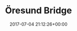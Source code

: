 ---
title:		"Öresund Bridge"
type:		"photos"
mediatype:		"upload"
location:		"Malmö, Sweden"
description:		"Looking towards Copenhagen, Denmark from Malmö in Sweden"
date:		"2017-07-04 21:12:26+00:00"
album:		"landscapes"
filename:		"öresund-bridge.md"
series:		"cycle-rour"
cl_public_id:		"landscapes/öresund-bridge"
cl_version:		1520757646
format:		"tiff"
bytes:		8153876
width:		2560
height:		1440
colours:
- "#DCD3CB"
- "#7E7670"
- "#332E2C"
- "#B5BAC3"
- "#6D707A"
- "#737C80"
- "#343339"
- "#363B3B"
- "#B1BCC3"
- "#312520"
- "#787F7A"
- "#7D7E75"
- "#CACAC1"
- "#1D1E2A"
- "#715C4E"
- "#787277"
- "#B6BEB9"
- "#76644C"
- "#372E22"
exposure_mode:		"Auto"
program:		"Aperture-priority AE"
aperture:		"4.0"
focal_length:		"16.0 mm"
iso:		"50"
shutter_speed:		"1/100"
metering:		"Multi-segment"
flash:		"Off, Did not fire"
white_balance:		"Custom"
colour_temp:		"5900"
has_crop:		"false"
orientation:		"Horizontal (normal)"
camera_model:		"NIKON D800"
lens_info:		"16mm f/2.8"
artist: "Matt Finucane"
x_resolution:		"300"
y_resolution:		"300"
---